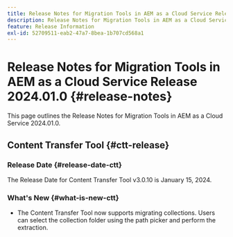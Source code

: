 ```yaml
---
title: Release Notes for Migration Tools in AEM as a Cloud Service Release 2024.01.0
description: Release Notes for Migration Tools in AEM as a Cloud Service Release 2024.01.0
feature: Release Information
exl-id: 52709511-eab2-47a7-8bea-1b707cd568a1
---
```

# Release Notes for Migration Tools in AEM as a Cloud Service Release 2024.01.0 {#release-notes}

This page outlines the Release Notes for Migration Tools in AEM as a Cloud Service 2024.01.0.

## Content Transfer Tool {#ctt-release}

### Release Date {#release-date-ctt}

The Release Date for Content Transfer Tool v3.0.10 is January 15, 2024.

### What's New {#what-is-new-ctt}

* The Content Transfer Tool now supports migrating collections. Users can select the collection folder using the path picker and perform the extraction.


